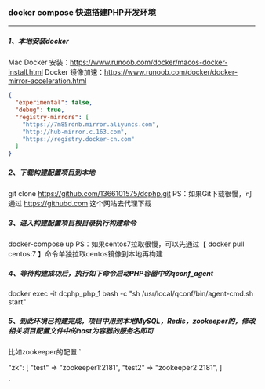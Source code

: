 ### docker compose 快速搭建PHP开发环境

* * *
##### 1、本地安装docker
Mac Docker 安装：https://www.runoob.com/docker/macos-docker-install.html
Docker 镜像加速：https://www.runoob.com/docker/docker-mirror-acceleration.html


```json
{
  "experimental": false,
  "debug": true,
  "registry-mirrors": [
    "https://7m85rdnb.mirror.aliyuncs.com",
    "http://hub-mirror.c.163.com",
    "https://registry.docker-cn.com"
  ]
}
```



##### 2、下载构建配置项目到本地
git clone https://github.com/1366101575/dcphp.git
PS：如果Git下载很慢，可通过 https://githubd.com 这个网站去代理下载



##### 3、进入构建配置项目根目录执行构建命令
docker-compose up
PS：如果centos7拉取很慢，可以先通过【 docker pull centos:7 】命令单独拉取centos镜像到本地再构建



##### 4、等待构建成功后，执行如下命令启动PHP容器中的qconf_agent
docker exec -it dcphp_php_1 bash -c "sh /usr/local/qconf/bin/agent-cmd.sh start"



##### 5、到此环境已构建完成，项目中用到本地MySQL，Redis，zookeeper的，修改相关项目配置文件中的host为容器的服务名即可

比如zookeeper的配置
`

"zk": [
	"test" => "zookeeper1:2181",
	"test2" => "zookeeper2:2181",
]

`
